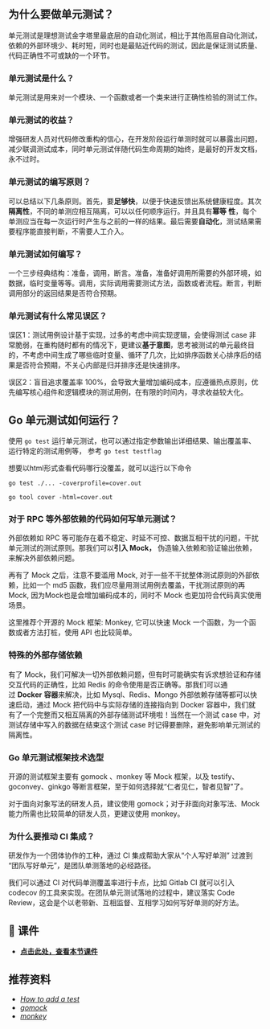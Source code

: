 ## 为什么要做单元测试？

单元测试是理想测试金字塔里最底层的自动化测试，相比于其他高层自动化测试，依赖的外部环境少、耗时短，同时也是最贴近代码的测试，因此是保证测试质量、代码正确性不可或缺的一个环节。

### 单元测试是什么？

单元测试是用来对一个模块、一个函数或者一个类来进行正确性检验的测试工作。

### 单元测试的收益？

增强研发人员对代码修改重构的信心，在开发阶段运行单测时就可以暴露出问题，减少联调测试成本，同时单元测试伴随代码生命周期的始终，是最好的开发文档，永不过时。

### 单元测试的编写原则？

可以总结以下几条原则。首先，要**足够快**，以便于快速反馈出系统健康程度。其次**隔离性**，不同的单测应相互隔离，可以以任何顺序运行。并且具有**幂等** **性**，每个单测应当在每一次运行时产生与之前的一样的结果。最后需要**自动化**，测试结果需要程序能直接判断，不需要人工介入。

### 单元测试如何编写？

一个三步经典结构：准备，调用，断言。准备，准备好调⽤所需要的外部环境，如数据，临时变量等等。调⽤，实际调⽤需要测试⽅法，函数或者流程。断⾔，判断调⽤部分的返回结果是否符合预期。

### 单元测试有什么常见误区？

误区1：测试用例设计基于实现，过多的考虑中间实现逻辑，会使得测试 case 非常脆弱，在重构随时都有的情况下，更建议**基于意图**，思考被测试的单元最终目的，不考虑中间生成了哪些临时变量、循环了几次，比如排序函数关心排序后的结果是否符合预期，不关心内部是归并排序还是快速排序。

误区2：盲目追求覆盖率 100%，会导致大量增加编码成本，应遵循热点原则，优先编写核心组件和逻辑模块的测试用例，在有限的时间内，寻求收益较大化。

## Go 单元测试如何运行？

使用 `go test` 运行单元测试，也可以通过指定参数输出详细结果、输出覆盖率、运行特定的测试用例等， 参考 `go test testflag`

想要以html形式查看代码哪行没覆盖，就可以运行以下命令
```bush
go test ./... -coverprofile=cover.out

go tool cover -html=cover.out
```
### 对于 RPC 等外部依赖的代码如何写单元测试？

外部依赖如 RPC 等可能存在着不稳定、时延不可控、数据互相干扰的问题，干扰单元测试的测试原则。那我们可以**引入 Mock，** 伪造输入依赖和验证输出依赖，来解决外部依赖问题。

再有了 Mock 之后，注意不要滥用 Mock, 对于一些不干扰整体测试原则的外部依赖，比如一个 md5 函数，我们应尽量用测试用例去覆盖，干扰测试原则的再 Mock, 因为Mock也是会增加编码成本的，同时不 Mock 也更加符合代码真实使用场景。

这里推荐个开源的 Mock 框架: Monkey, 它可以快速 Mock 一个函数，为一个函数或者方法打桩，使用 API 也比较简单。

### 特殊的外部存储依赖

有了 Mock，我们可解决一切外部依赖问题，但有时可能确实有诉求想验证和存储交互代码的正确性，比如 Redis 的命令使用是否正确等。那我们可以通过 **Docker** **容器**来解决，比如 Mysql、Redis、Mongo 外部依赖存储等都可以快速启动，通过 Mock 把代码中与实际存储的连接指向到 Docker 容器中，我们就有了一个完整而又相互隔离的外部存储测试环境啦！当然在一个测试 case 中，对测试存储中写入的数据在结束这个测试 case 时记得要删除，避免影响单元测试的隔离性。

### Go 单元测试框架技术选型

开源的测试框架主要有 gomock 、monkey 等 Mock 框架，以及 testify、goconvey、ginkgo 等断言框架，至于如何选择就“仁者见仁，智者见智”了。

对于面向对象写法的研发人员，建议使用 gomock；对于非面向对象写法、Mock 能力所需也比较简单的研发人员，更建议使用 monkey。

### 为什么要推动 CI 集成？

研发作为一个团体协作的工种，通过 CI 集成帮助大家从“个人写好单测” 过渡到 “团队写好单元”，是团队单测落地的必经路径。

我们可以通过 CI 对代码单测覆盖率进行卡点，比如 Gitlab CI 就可以引入 codecov 的工具来实现。在团队单元测试落地的过程中，建议落实 Code Review，这会是个以老带新、互相监督、互相学习如何写好单测的好方法。

## 📒 课件

- [**点击此处，查看本节课件**](https://bytedance.feishu.cn/file/boxcnj8NPF1yIF0chHf53ZwEbve?from=from_copylink "https://bytedance.feishu.cn/file/boxcnj8NPF1yIF0chHf53ZwEbve?from=from_copylink")

## 推荐资料

- [_How to add a test_](https://link.juejin.cn/?target=https%3A%2F%2Fgolang.org%2Fdoc%2Ftutorial%2Fadd-a-test "https://golang.org/doc/tutorial/add-a-test")
- [_gomock_](https://link.juejin.cn/?target=https%3A%2F%2Fgithub.com%2Fgolang%2Fmock "https://github.com/golang/mock")
- [_monkey_](https://link.juejin.cn/?target=https%3A%2F%2Fgithub.com%2Fbouk%2Fmonkey "https://github.com/bouk/monkey")